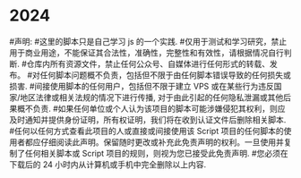 # 2024
#声明:
#这里的脚本只是自己学习 js 的一个实践.
#仅用于测试和学习研究，禁止用于商业用途，不能保证其合法性，准确性，完整性和有效性，请根据情况自行判断.
#仓库内所有资源文件，禁止任何公众号、自媒体进行任何形式的转载、发布。
#对任何脚本问题概不负责，包括但不限于由任何脚本错误导致的任何损失或损害.
#间接使用脚本的任何用户，包括但不限于建立 VPS 或在某些行为违反国家/地区法律或相关法规的情况下进行传播, 对于由此引起的任何隐私泄漏或其他后果概不负责.
#如果任何单位或个人认为该项目的脚本可能涉嫌侵犯其权利，则应及时通知并提供身份证明，所有权证明，我们将在收到认证文件后删除相关脚本.
#任何以任何方式查看此项目的人或直接或间接使用该 Script 项目的任何脚本的使用者都应仔细阅读此声明。保留随时更改或补充此免责声明的权利。一旦使用并复制了任何相关脚本或 Script 项目的规则，则视为您已接受此免责声明.
#您必须在下载后的 24 小时内从计算机或手机中完全删除以上内容.
